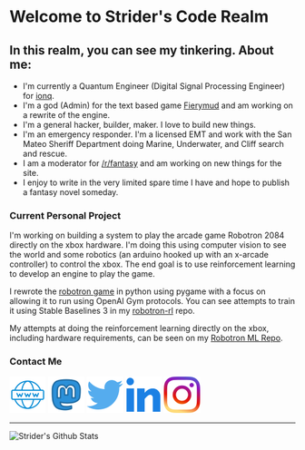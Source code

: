 # Welcome to Strider's Code Realm

## In this realm, you can see my tinkering. About me:

- I'm currently a Quantum Engineer (Digital Signal Processing Engineer) for [ionq](https://ionq.com/).
- I'm a god (Admin) for the text based game [Fierymud](https://www.fierymud.org) and am working on a rewrite of the engine.
- I'm a general hacker, builder, maker. I love to build new things.
- I'm an emergency responder. I'm a licensed EMT and work with the San Mateo Sheriff Department doing Marine, Underwater, and Cliff search and rescue.
- I am a moderator for [/r/fantasy](https://www.reddit.com/r/fantasy/) and am working on new things for the site.
- I enjoy to write in the very limited spare time I have and hope to publish a fantasy novel someday.

### Current Personal Project
I'm working on building a system to play the arcade game Robotron 2084 directly on the xbox hardware.  I'm doing this using computer vision to see the world and some robotics (an arduino hooked up with an x-arcade controller) to control the xbox.  The end goal is to use reinforcement learning to develop an engine to play the game.

I rewrote the [robotron game](https://github.com/stridera/robotron-2084) in python using pygame with a focus on allowing it to run using OpenAI Gym protocols.  You can see attempts to train it using Stable Baselines 3 in my [robotron-rl](https://github.com/stridera/robotron-rl) repo.

My attempts at doing the reinforcement learning directly on the xbox, including hardware requirements, can be seen on my [Robotron ML Repo](https://github.com/stridera/robotron).

### Contact Me

[![website](icons/globe_icon.png)][website]
[![mastodon](icons/mastodon_icon.png)][mastodon]
[![twitter](icons/twitter_icon.png)][twitter]
[![linkedin](icons/linkedin_icon.png)][linkedin]
[![instagram](icons/instagram_icon.png)][instagram]

---

<img align="left" alt="Strider's Github Stats" src="https://github-readme-stats.vercel.app/api?username=stridera&show_icons=true&hide_border=true" />

[website]: https://stridera.com
[mastodon]: https://mastodon.social/@striderjones
[twitter]: https://twitter.com/stridera
[linkedin]: https://linkedin.com/in/stridera
[instagram]: https://instagram.com/utaboshi
